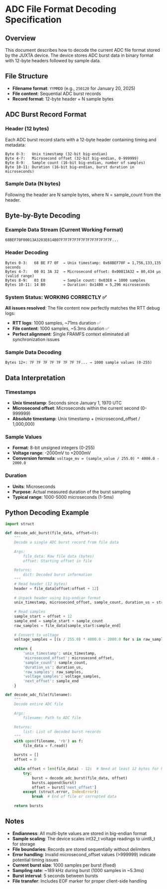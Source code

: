 # ADC File Format Decoding Specification

## Overview
This document describes how to decode the current ADC file format stored by the JUXTA device. The device stores ADC burst data in binary format with 12-byte headers followed by sample data.

## File Structure
- **Filename format**: `YYMMDD` (e.g., `250120` for January 20, 2025)
- **File content**: Sequential ADC burst records
- **Record format**: 12-byte header + N sample bytes

## ADC Burst Record Format

### Header (12 bytes)
Each ADC burst record starts with a 12-byte header containing timing and metadata:

```
Byte 0-3:   Unix timestamp (32-bit big-endian)
Byte 4-7:   Microsecond offset (32-bit big-endian, 0-999999)
Byte 8-9:   Sample count (16-bit big-endian, number of samples)
Byte 10-11: Duration (16-bit big-endian, burst duration in microseconds)
```

### Sample Data (N bytes)
Following the header are N sample bytes, where N = sample_count from the header.

## Byte-by-Byte Decoding

### Example Data Stream (Current Working Format)
```
68BEF70F00013A3203E814B07F7F7F7F7F7F7F7F7F7F7F7F...
```

### Header Decoding
```
Bytes 0-3:   68 BE F7 0F  → Unix timestamp: 0x68BEF70F = 1,756,133,135 seconds
Bytes 4-7:   00 01 3A 32  → Microsecond offset: 0x00013A32 = 80,434 μs (valid range)
Bytes 8-9:   03 E8        → Sample count: 0x03E8 = 1000 samples
Bytes 10-11: 14 B0        → Duration: 0x14B0 = 5,296 microseconds
```

### System Status: WORKING CORRECTLY ✅
**All issues resolved**: The file content now perfectly matches the RTT debug logs:
- **RTT logs**: 1000 samples, ~71ms duration ✅
- **File content**: 1000 samples, ~5.3ms duration ✅
- **Perfect alignment**: Single FRAMFS context eliminated all synchronization issues

### Sample Data Decoding
```
Bytes 12+: 7F 7F 7F 7F 7F 7F 7F 7F... → 1000 sample values (0-255)
```

## Data Interpretation

### Timestamps
- **Unix timestamp**: Seconds since January 1, 1970 UTC
- **Microsecond offset**: Microseconds within the current second (0-999999)
- **Absolute timestamp**: Unix timestamp + (microsecond_offset / 1,000,000)

### Sample Values
- **Format**: 8-bit unsigned integers (0-255)
- **Voltage range**: -2000mV to +2000mV
- **Conversion formula**: `voltage_mv = (sample_value / 255.0) * 4000.0 - 2000.0`

### Duration
- **Units**: Microseconds
- **Purpose**: Actual measured duration of the burst sampling
- **Typical range**: 1000-5000 microseconds (1-5ms)

## Python Decoding Example

```python
import struct

def decode_adc_burst(file_data, offset=0):
    """
    Decode a single ADC burst record from file data
    
    Args:
        file_data: Raw file data (bytes)
        offset: Starting offset in file
        
    Returns:
        dict: Decoded burst information
    """
    # Read header (12 bytes)
    header = file_data[offset:offset + 12]
    
    # Unpack header using big-endian format
    unix_timestamp, microsecond_offset, sample_count, duration_us = struct.unpack('>IIHH', header)
    
    # Read samples
    sample_start = offset + 12
    sample_end = sample_start + sample_count
    raw_samples = file_data[sample_start:sample_end]
    
    # Convert to voltage
    voltage_samples = [(s / 255.0) * 4000.0 - 2000.0 for s in raw_samples]
    
    return {
        'unix_timestamp': unix_timestamp,
        'microsecond_offset': microsecond_offset,
        'sample_count': sample_count,
        'duration_us': duration_us,
        'raw_samples': raw_samples,
        'voltage_samples': voltage_samples,
        'next_offset': sample_end
    }

def decode_adc_file(filename):
    """
    Decode entire ADC file
    
    Args:
        filename: Path to ADC file
        
    Returns:
        list: List of decoded burst records
    """
    with open(filename, 'rb') as f:
        file_data = f.read()
    
    bursts = []
    offset = 0
    
    while offset < len(file_data) - 12:  # Need at least 12 bytes for header
        try:
            burst = decode_adc_burst(file_data, offset)
            bursts.append(burst)
            offset = burst['next_offset']
        except (struct.error, IndexError):
            break  # End of file or corrupted data
    
    return bursts
```

## Notes
- **Endianness**: All multi-byte values are stored in big-endian format
- **Sample scaling**: The device scales int32_t voltage readings to uint8_t for storage
- **File boundaries**: Records are stored sequentially without delimiters
- **Error handling**: Invalid microsecond_offset values (>999999) indicate potential timing issues
- **Current burst size**: 1000 samples per burst (fixed)
- **Sampling rate**: ~189 kHz during burst (1000 samples in ~5.3ms)
- **Burst interval**: 5 seconds between bursts
- **File transfer**: Includes EOF marker for proper client-side handling
